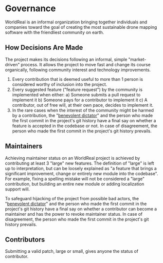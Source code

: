 # Governance

WorldReal is an informal organization bringing together individuals and companies toward the goal of creating the most sustainable drone mapping software with the friendliest community on earth.

## How Decisions Are Made

The project makes its decisions following an informal, simple "market-driven" process. It allows the project to move fast and change its course organically, following community interest and technology improvements.

1. Every contribution that is deemed useful to more than 1 person is considered worthy of inclusion into the project.
2. Every suggested feature ("feature request") by the community is implemented when either: a) Someone submits a pull request to implement it b) Someone pays for a contributor to implement it c) A contributor, out of free will, at their own pace, decides to implement it.
3. In the rare cases when the interest of the community might be harmed by a contribution, the "[benevolent dictator](https://github.com/smathermather/)" and the person who made the first commit in the project's git history have a final say on whether a feature is accepted in the codebase or not. In case of disagreement, the person who made the first commit in the project's git history prevails.

## Maintainers

Achieving maintainer status on an WorldReal project is achieved by contributing at least 3 "large" new features. 
The definition of "large" is left up to interpretation, but can be loosely explained as "a feature that brings a significant improvement, change or entirely new module into the codebase". 
For example, fixing a spelling mistake will not be considered a "large" contribution, but building an entire new module or adding localization support will.

To safeguard hijacking of the project from possible bad actors, the "[benevolent dictator](https://github.com/smathermather/)" and the person who made the first commit in the project's git history have a final say on whether a contributor can become a maintainer and has the power to revoke maintainer status. In case of disagreement, the person who made the first commit in the project's git history prevails.

## Contributors

Submitting a valid patch, large or small, gives anyone the status of contributor.
